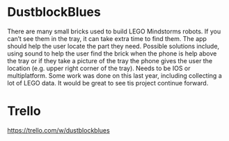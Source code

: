 # DustblockBlues

There are many small bricks used to build LEGO Mindstorms robots. If you can’t see them in
the tray, it can take extra time to find them. The app should help the user locate the part they
need. Possible solutions include, using sound to help the user find the brick when the phone is
help above the tray or if they take a picture of the tray the phone gives the user the location (e.g.
upper right corner of the tray). Needs to be IOS or multiplatform. Some work was done on this
last year, including collecting a lot of LEGO data. It would be great to see tis project continue
forward.

# Trello
https://trello.com/w/dustblockblues

